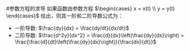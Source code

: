 #参数方程的求导
如果函数由参数方程 $\begin{cases} x = x(t) \\ y = y(t) \end{cases}$ 给出，则其一阶和二阶导数公式为：
-   一阶导数: $\frac{dy}{dx} = \frac{dy/dt}{dx/dt}$
-   二阶导数: $\frac{d^2y}{dx^2} = \frac{d}{dx}\left(\frac{dy}{dx}\right) = \frac{\frac{d}{dt}\left(\frac{dy}{dx}\right)}{\frac{dx}{dt}}$